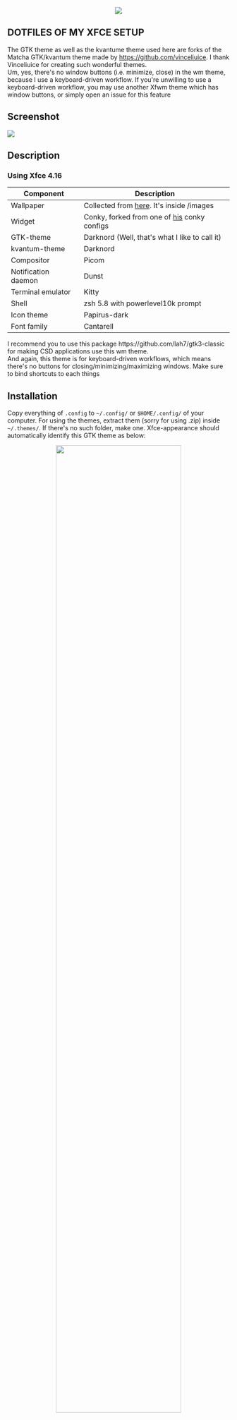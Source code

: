 <p align="center"><img src="https://github.com/mebesus/My_XFCE_dotties/blob/main/images/banner.png"></p>

## DOTFILES OF MY XFCE SETUP

The GTK theme as well as the kvantume theme used here are forks of the Matcha GTK/kvantum theme made by https://github.com/vinceliuice. I thank Vinceliuice for creating such wonderful themes.<br>
Um, yes, there's no window buttons (i.e. minimize, close) in the wm theme, because I use a keyboard-driven workflow. If you're unwilling to use a keyboard-driven workflow, you may use another Xfwm theme which has window buttons, or simply open an issue for this feature

## Screenshot

![](https://github.com/mebesus/My_XFCE_dotties/blob/main/images/screenshot.png)

## Description

### Using Xfce 4.16

Component | Description
------------- | -------------
Wallpaper | Collected from [here](https://github.com/linuxdotexe/nordic-wallpapers/tree/master/wallpapers). It's inside /images
Widget | Conky, forked from one of [his](https://github.com/addy-dclxvi) conky configs
GTK-theme | Darknord (Well, that's what I like to call it)
kvantum-theme | Darknord
Compositor | Picom
Notification daemon | Dunst
Terminal emulator | Kitty
Shell | zsh 5.8 with powerlevel10k prompt
Icon theme | Papirus-dark
Font family | Cantarell

<p>
    I recommend you to use this package https://github.com/lah7/gtk3-classic for making CSD applications use this wm theme. <br>
    And again, this theme is for keyboard-driven workflows, which means there's no buttons for closing/minimizing/maximizing windows. Make sure to bind shortcuts to each things
</p>

## Installation
Copy everything of ``.config`` to ``~/.config/`` or ``$HOME/.config/`` of your computer. For using the themes, extract them (sorry for using .zip) inside ``~/.themes/``. If there's no such folder, make one. Xfce-appearance should automatically identify this GTK theme as below: 
<p align="center"><img src="https://github.com/mebesus/My_XFCE_dotties/blob/main/images/xfce-appearance.png" width="75%" /></p>

You need kvantum manager for activating the kvantum theme. Assuming you have kvantum manager installed and configured already, open kvantum-manager, choose **Install/Update Theme**. Then click "Select a Kvantum theme folder". A file selector popup window will appear. Select this kvantum folder ``~/.themes/darknord-kvantum/`` and hit "Install this theme". Then choose darknord-kvantum as your kvantum theme and you're all set.<br>
Oh, one thing. Following the process above, the GTK and the kvantum theme will be installed locally. Which means that if you run any application as root or any other user, it will most likely use the default GTK / kvantum theme. You may install these themes globally (i.e. inside ``/usr/share/themes`` and ``/usr/share/kvantum``) for preventing such issues.

## Issues?
You're welcome to report one
